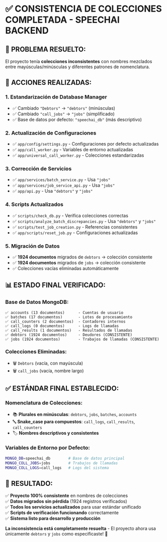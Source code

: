 # ✅ CONSISTENCIA DE COLECCIONES COMPLETADA - SPEECHAI BACKEND

## 🎯 **PROBLEMA RESUELTO:**
El proyecto tenía **colecciones inconsistentes** con nombres mezclados entre mayúsculas/minúsculas y diferentes patrones de nomenclatura.

## 🔄 **ACCIONES REALIZADAS:**

### 1. **Estandarización de Database Manager**
- ✅ Cambiado `"Debtors"` → `"debtors"` (minúsculas)
- ✅ Cambiado `"call_jobs"` → `"jobs"` (simplificado)
- ✅ Base de datos por defecto: `"speechai_db"` (más descriptivo)

### 2. **Actualización de Configuraciones**
- ✅ `app/config/settings.py` - Configuraciones por defecto actualizadas
- ✅ `app/call_worker.py` - Variables de entorno actualizadas
- ✅ `app/universal_call_worker.py` - Colecciones estandarizadas

### 3. **Corrección de Servicios**
- ✅ `app/services/batch_service.py` - Usa `"jobs"` 
- ✅ `app/services/job_service_api.py` - Usa `"jobs"`
- ✅ `app/api.py` - Usa `"debtors"` y `"jobs"`

### 4. **Scripts Actualizados**
- ✅ `scripts/check_db.py` - Verifica colecciones correctas
- ✅ `scripts/analyze_batch_discrepancies.py` - Usa `"debtors"` y `"jobs"`
- ✅ `scripts/test_job_creation.py` - Referencias consistentes
- ✅ `app/scripts/reset_job.py` - Configuraciones actualizadas

### 5. **Migración de Datos**
- ✅ **1924 documentos** migrados de `debtors` → colección consistente
- ✅ **1924 documentos** migrados de `jobs` → colección consistente
- ✅ Colecciones vacías eliminadas automáticamente

## 📊 **ESTADO FINAL VERIFICADO:**

### **Base de Datos MongoDB:**
```
✅ accounts (13 documentos)      - Cuentas de usuario
✅ batches (17 documentos)       - Lotes de procesamiento  
✅ call_counters (2 documentos)  - Contadores internos
✅ call_logs (0 documentos)      - Logs de llamadas
✅ call_results (1 documentos)   - Resultados de llamadas
✅ debtors (1924 documentos)     - Deudores (CONSISTENTE)
✅ jobs (1924 documentos)        - Trabajos de llamadas (CONSISTENTE)
```

### **Colecciones Eliminadas:**
- 🗑️ `Debtors` (vacía, con mayúscula)
- 🗑️ `call_jobs` (vacía, nombre largo)

## ✅ **ESTÁNDAR FINAL ESTABLECIDO:**

### **Nomenclatura de Colecciones:**
- 📚 **Plurales en minúsculas**: `debtors`, `jobs`, `batches`, `accounts`
- 🔤 **Snake_case para compuestos**: `call_logs`, `call_results`, `call_counters`
- 🏷️ **Nombres descriptivos y consistentes**

### **Variables de Entorno por Defecto:**
```bash
MONGO_DB=speechai_db        # Base de datos principal
MONGO_COLL_JOBS=jobs        # Trabajos de llamadas
MONGO_COLL_LOGS=call_logs   # Logs del sistema
```

## 🎉 **RESULTADO:**

✅ **Proyecto 100% consistente** en nombres de colecciones  
✅ **Datos migrados sin pérdida** (1924 registros verificados)  
✅ **Todos los servicios actualizados** para usar estándar unificado  
✅ **Scripts de verificación funcionando** correctamente  
✅ **Sistema listo para desarrollo y producción**  

**La inconsistencia está completamente resuelta** - El proyecto ahora usa únicamente `debtors` y `jobs` como especificaste! 🚀
